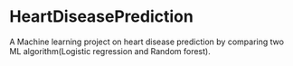 # HeartDiseasePrediction
A Machine learning project on heart disease prediction by comparing two ML algorithm(Logistic regression and Random forest).
